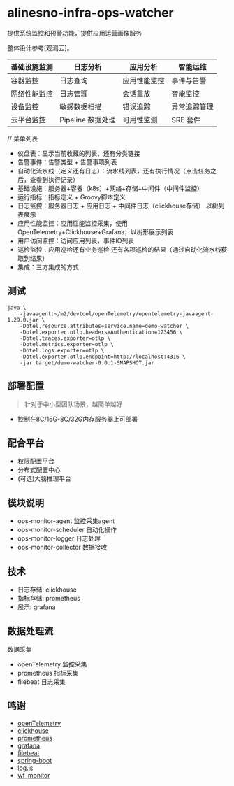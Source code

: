 # alinesno-infra-ops-watcher

提供系统监控和预警功能，提供应用运营画像服务

整体设计参考[观测云]。

| 基础设施监测           | 日志分析              | 应用分析           | 智能运维             |
|-----------------------|----------------------|-------------------|----------------------|
| 容器监控              | 日志查询              | 应用性能监控       | 事件与告警           |
| 网络性能监控          | 日志管理              | 会话重放           | 智能监控             |
| 设备监控              | 敏感数据扫描          | 错误追踪           | 异常追踪管理         |
| 云平台监控            | Pipeline 数据处理      | 可用性监测         | SRE 套件             |

// 菜单列表
- 仪盘表：显示当前收藏的列表，还有分类链接
- 告警事件：告警类型 + 告警事项列表
- 自动化流水线（定义还有日志）：流水线列表，还有执行情况（点击任务之后，查看到执行记录）
- 基础设施：服务器+容器（k8s）+网络+存储+中间件（中间件监控）
- 运行指标：指标定义 + Groovy脚本定义
- 日志监控：服务器日志 + 应用日志 + 中间件日志（clickhouse存储） 以树列表展示
- 应用性能监控：应用性能监控采集，使用OpenTelemetry+Clickhouse+Grafana，以树形展示列表
- 用户访问监控：访问应用列表，事件IO列表
- 巡检监控：应用巡检还有业务巡检 还有各项巡检的结果（通过自动化流水线获取到结果）
- 集成：三方集成的方式

## 测试

```shell
java \
    -javaagent:~/m2/devtool/openTelemetry/opentelemetry-javaagent-1.29.0.jar \
    -Dotel.resource.attributes=service.name=demo-watcher \
    -Dotel.exporter.otlp.headers=Authentication=123456 \
    -Dotel.traces.exporter=otlp \
    -Dotel.metrics.exporter=otlp \
    -Dotel.logs.exporter=otlp \
    -Dotel.exporter.otlp.endpoint=http://localhost:4316 \
    -jar target/demo-watcher-0.0.1-SNAPSHOT.jar
```

## 部署配置

> 针对于中小型团队场景，越简单越好
 
- 控制在8C/16G-8C/32G内存服务器上可部署

## 配合平台

- 权限配置平台
- 分布式配置中心
- (可选)大脑推理平台

## 模块说明

- ops-monitor-agent 监控采集agent
- ops-monitor-scheduler 自动化操作 
- ops-monitor-logger 日志处理 
- ops-monitor-collector 数据接收

## 技术

- 日志存储: clickhouse
- 指标存储: prometheus 
- 展示: grafana 

## 数据处理流

数据采集

- openTelemetry 监控采集 
- prometheus 指标采集
- filebeat 日志采集

## 鸣谢

- [openTelemetry](https://opentelemetry.io/)
- [clickhouse](https://clickhouse.com/)
- [prometheus](https://prometheus.io/)
- [grafana](https://grafana.com/)
- [filebeat](https://www.elastic.co/cn/products/beats/filebeat)
- [spring-boot](https://spring.io/projects/spring-boot)
- [log.js](https://gitee.com/clark-fl/log.js)
- [wf_monitor](https://www.webfunny.cn/wf_monitor/home.html)